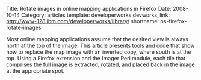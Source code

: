 Title: Rotate images in online mapping applications in Firefox
Date: 2008-10-14
Category: articles
template: developerworks
devworks_link: http://www-128.ibm.com/developerworks/library/
shortname: os-firefox-rotate-images

 Most online mapping applications assume that the desired
view is always north at the top of the image. This article presents
tools and code that show how to replace the map image with an inverted
copy, where south is at the top. Using a Firefox extension and the
Imager Perl module, each tile that comprises the full image is
extracted, rotated, and placed back in the image at the appropriate
spot.
